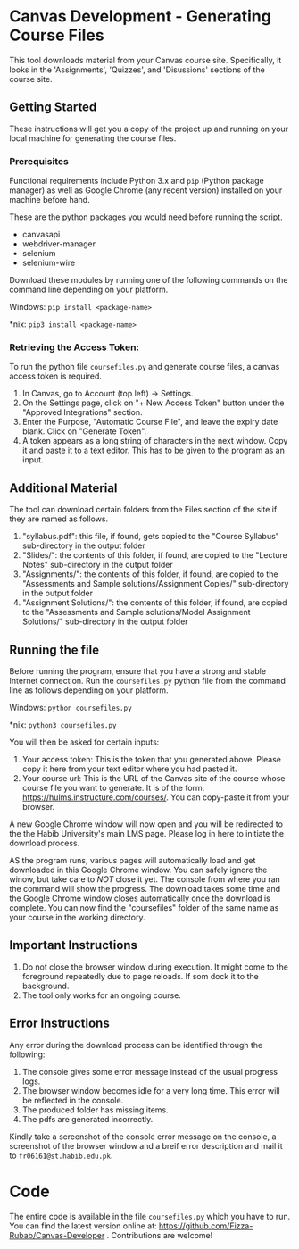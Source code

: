 # Canvas Development - Generating Course Files

This tool downloads material from your Canvas course site. Specifically, it looks in the 'Assignments', 'Quizzes', and 'Disussions' sections of the course site.

## Getting Started

These instructions will get you a copy of the project up and running on your local machine for generating the course files.

### Prerequisites

Functional requirements include Python 3.x and `pip` (Python package manager) as well as Google Chrome (any recent version) installed on your machine before hand. 

These are the python packages you would need before running the script.

- canvasapi
- webdriver-manager
- selenium
- selenium-wire

Download these modules by running one of the following commands on the command line depending on your platform.

Windows: `pip install <package-name>`

*nix: `pip3 install <package-name>`

### Retrieving the Access Token:
To run the python file `coursefiles.py` and generate course files, a canvas access token is required.

1. In Canvas, go to Account (top left) -> Settings.
1. On the Settings page, click on "+ New Access Token" button under the "Approved Integrations" section.
1. Enter the Purpose, "Automatic Course File", and leave the expiry date blank. Click on "Generate Token".
1. A token appears as a long string of characters in the next window. Copy it and paste it to a text editor. This has to be given to the program as an input.

## Additional Material
The tool can download certain folders from the Files section of the site if they are named as follows.

1. "syllabus.pdf": this file, if found, gets copied to the "Course Syllabus" sub-directory in the output folder
1. "Slides/": the contents of this folder, if found, are copied to the "Lecture Notes" sub-directory in the output folder
1. "Assignments/": the contents of this folder, if found, are copied to the "Assessments and Sample solutions/Assignment Copies/" sub-directory in the output folder
1. "Assignment Solutions/": the contents of this folder, if found, are copied to the "Assessments and Sample solutions/Model Assignment Solutions/" sub-directory in the output folder

## Running the file

Before running the program, ensure that you have a strong and stable Internet connection. Run the `coursefiles.py` python file from the command line as follows depending on your platform.

Windows: `python coursefiles.py`

*nix:  `python3 coursefiles.py`

You will then be asked for certain inputs:
1. Your access token: This is the token that you generated above. Please copy it here from your text editor where you had pasted it.
1. Your course url: This is the URL of the Canvas site of the course whose course file you want to generate. It is of the form: https://hulms.instructure.com/courses/<course-number>. You can copy-paste it from your browser.

A new Google Chrome window will now open and you will be redirected to the the Habib University's main LMS page. Please log in here to initiate the download process.

AS the program runs, various pages will automatically load and get downloaded in this Google Chrome window. You can safely ignore the winow, but take care to _NOT_ close it yet. The console from where you ran the command will show the progress. The download takes some time and the Google Chrome window closes automatically once the download is complete. You can now find the "coursefiles" folder of the same name as your course in the working directory.

## Important Instructions
1. Do not close the browser window during execution. It might come to the foreground repeatedly due to page reloads. If som dock it to the background.
1. The tool only works for an ongoing course.

## Error Instructions
Any error during the download process can be identified through the following:

1. The console gives some error message instead of the usual progress logs.
1. The browser window becomes idle for a very long time. This error will be reflected in the console.
1. The produced folder has missing items.
1. The pdfs are generated incorrectly.

Kindly take a screenshot of the console error message on the console, a screenshot of the browser window and a breif error description and mail it to `fr06161@st.habib.edu.pk`. 

# Code

The entire code is available in the file `coursefiles.py` which you have to run. You can find the latest version online at: https://github.com/Fizza-Rubab/Canvas-Developer . Contributions are welcome!
